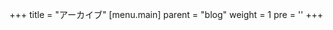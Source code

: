 +++
title = "アーカイブ"
[menu.main]
  parent = "blog"
  weight = 1
  pre = '<i class="fas fa-fw fa-archive me-1"></i>'
+++
